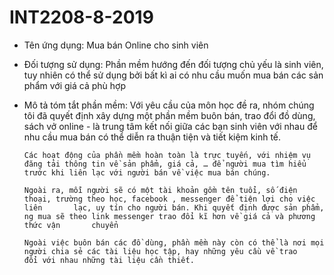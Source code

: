 # INT2208-8-2019
* Tên ứng dụng: Mua bán Online cho sinh viên
* Đối tượng sử dụng: Phần mềm hướng đến đối tượng chủ yếu là sinh viên, tuy nhiên có thể sử dụng bởi bất kì ai có nhu cầu muốn mua bán các sản phẩm với giá cả phù hợp
* Mô tả tóm tắt phần mềm:
      Với yêu cầu của môn học đề ra, nhóm chúng tôi đã quyết định xây dựng một phần mềm buôn bán, trao đổi đồ dùng, sách vở online - là         trung tâm kết nối giữa các bạn sinh viên với nhau để nhu cầu mua bán có thể diễn ra thuận tiện và tiết kiệm kinh tế. 

      Các hoạt động của phần mềm hoàn toàn là trực tuyến, với nhiệm vụ đăng tải thông tin về sản phẩm, giá cả, … để người mua tìm hiểu           trước khi liên lạc với người bán về việc mua bán chúng.

      Ngoài ra, mỗi người sẽ có một tài khoản gồm tên tuổi, số điện thoại, trường theo học, facebook , messenger để tiện lợi cho việc liên       lạc, uy tín cho người bán. Khi quyết định được sản phẩm, ng mua sẽ theo link messenger trao đổi kĩ hơn về giá cả và phương thức vận       chuyển 

      Ngoài việc buôn bán các đồ dùng, phần mềm này còn có thể là nơi mọi người chia sẻ các tài liệu học tập, hay những yêu cầu về trao         đổi với nhau những tài liệu cần thiết.

